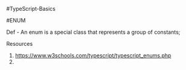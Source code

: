 #TypeScript-Basics



#ENUM

Def - An enum is a special class that represents a group of constants;

Resources
1. https://www.w3schools.com/typescript/typescript_enums.php
2. 